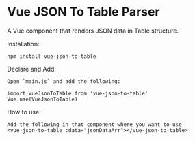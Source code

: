 # Vue JSON To Table Parser

A Vue component that renders JSON data in Table structure.

Installation:

```
npm install vue-json-to-table
```

Declare and Add:

```
Open `main.js` and add the following:

import VueJsonToTable from 'vue-json-to-table'
Vue.use(VueJsonToTable)
```


How to use:

```
Add the following in that component where you want to use
<vue-json-to-table :data="jsonDataArr"></vue-json-to-table>
```



